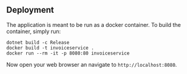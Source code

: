 ## Deployment

The application is meant to be run as a docker container. To build the container, simply run:

```
dotnet build -c Release
docker build -t invoiceservice .
docker run --rm -it -p 8080:80 invoiceservice
```

Now open your web browser an navigate to `http://localhost:8080`.

